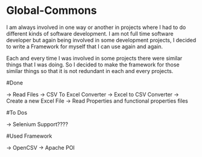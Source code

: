 # Global-Commons
I am always involved in one way or another in projects where I had to do different kinds of software development. I am not full time software developer but again being involved in some development projects, I decided to write a Framework for myself that I can use again and again.

Each and every time I was involved in some projects there were similar things that I was doing. So I decided to make the framework for those similar things so that it is not redundant in each and every projects. 

#Done

-> Read Files
-> CSV To Excel Converter
-> Excel to CSV Converter
-> Create a new Excel File
-> Read Properties and functional properties files

#To Dos

-> Selenium Support????


#Used Framework

-> OpenCSV
-> Apache POI
